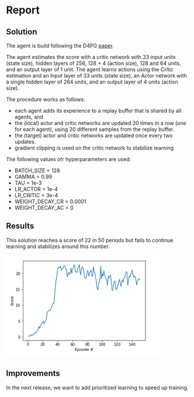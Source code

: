 # Report

## Solution

The agent is build following the D4PG [paper](https://arxiv.org/abs/1509.02971).

The agent estimates the score with a critic network with 33 input units (state size), hidden layers of 256, 128 + 4 (action size), 128 and 64 units, and an output layer of 1 unit. The agent learns actions using the Critic estimation and an input layer of 33 units (state size), an Actor network with a single hidden layer of 264 units, and an output layer of 4 units (action size).

The procedure works as follows:
* each agent adds its experience to a replay buffer that is shared by all agents, and
* the (local) actor and critic networks are updated 20 times in a row (one for each agent), using 20 different samples from the replay buffer.
* the (target) actor and critic networks are updated once every two updates.
* gradient clipping is used on the critic network to stabilize learning

The following values ofr hyperparameters are used:
* BATCH_SIZE = 128
* GAMMA = 0.99
* TAU = 1e-3
* LR_ACTOR = 1e-4
* LR_CRITIC = 3e-4
* WEIGHT_DECAY_CR = 0.0001
* WEIGHT_DECAY_AC = 0

## Results

This solution reaches a score of 22 in 50 periods but fails to continue learning and stabilizes around this number.

![alt text](https://github.com/pablobd/ContinuousControl-D4PG/blob/master/d4pg_performance.PNG)


## Improvements

In the next release, we want to add prioritized learning to speed up training.
